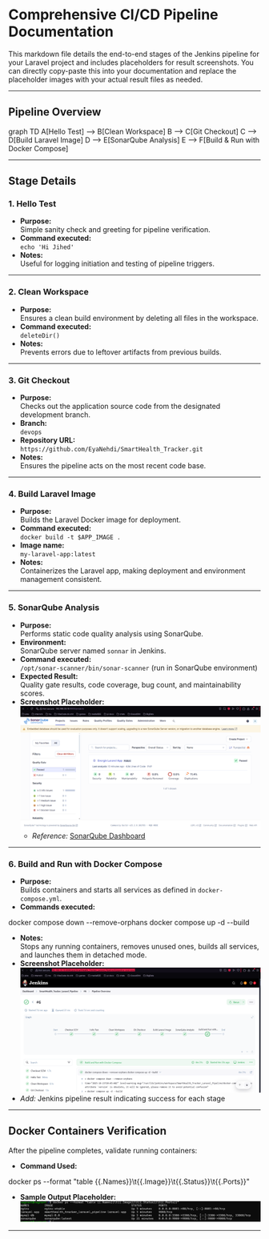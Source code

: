 # Comprehensive CI/CD Pipeline Documentation

This markdown file details the end-to-end stages of the Jenkins pipeline for your Laravel project and includes placeholders for result screenshots. You can directly copy-paste this into your documentation and replace the placeholder images with your actual result files as needed.

---

## Pipeline Overview


graph TD
    A[Hello Test] --> B[Clean Workspace]
    B --> C[Git Checkout]
    C --> D[Build Laravel Image]
    D --> E[SonarQube Analysis]
    E --> F[Build & Run with Docker Compose]
    

---

## Stage Details

### 1. Hello Test

- **Purpose:**  
  Simple sanity check and greeting for pipeline verification.
- **Command executed:**  
  `echo 'Hi Jihed'`
- **Notes:**  
  Useful for logging initiation and testing of pipeline triggers.

---

### 2. Clean Workspace

- **Purpose:**  
  Ensures a clean build environment by deleting all files in the workspace.
- **Command executed:**  
  `deleteDir()`
- **Notes:**  
  Prevents errors due to leftover artifacts from previous builds.

---

### 3. Git Checkout

- **Purpose:**  
  Checks out the application source code from the designated development branch.
- **Branch:**  
  `devops`
- **Repository URL:**  
  `https://github.com/EyaNehdi/SmartHealth_Tracker.git`
- **Notes:**  
  Ensures the pipeline acts on the most recent code base.

---

### 4. Build Laravel Image

- **Purpose:**  
  Builds the Laravel Docker image for deployment.
- **Command executed:**  
  `docker build -t $APP_IMAGE .`
- **Image name:**  
  `my-laravel-app:latest`
- **Notes:**  
  Containerizes the Laravel app, making deployment and environment management consistent.

---

### 5. SonarQube Analysis

- **Purpose:**  
  Performs static code quality analysis using SonarQube.
- **Environment:**  
  SonarQube server named `sonnar` in Jenkins.
- **Command executed:**  
  `/opt/sonar-scanner/bin/sonar-scanner` (run in SonarQube environment)
- **Expected Result:**  
  Quality gate results, code coverage, bug count, and maintainability scores.
- **Screenshot Placeholder:**  
  ![SonarQube Dashboard Result](sonarqube.png)
  - *Reference:* [SonarQube Dashboard](http://192.168.33.10:9000/dashboard?id=energix-laravel&codeScope=overall)

---

### 6. Build and Run with Docker Compose

- **Purpose:**  
  Builds containers and starts all services as defined in `docker-compose.yml`.
- **Commands executed:**


docker compose down --remove-orphans
docker compose up -d --build

- **Notes:**  
Stops any running containers, removes unused ones, builds all services, and launches them in detached mode.
- **Screenshot Placeholder:**  
![Jenkins Pipeline Overview](pipeline.png)
- *Add:* Jenkins pipeline result indicating success for each stage

---

## Docker Containers Verification

After the pipeline completes, validate running containers:

- **Command Used:**


docker ps --format "table {{.Names}}\t{{.Image}}\t{{.Status}}\t{{.Ports}}"


- **Sample Output Placeholder:**  
![Docker PS Command Output](dockerpsresult.png)

---
